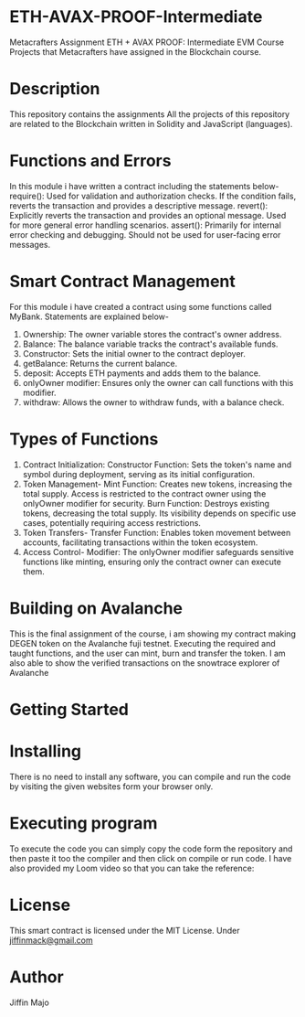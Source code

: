 # ETH-AVAX-PROOF-Intermediate
Metacrafters Assignment
ETH + AVAX PROOF: Intermediate EVM Course
Projects that Metacrafters have assigned in the Blockchain course.

# Description
This repository contains the assignments
All the projects of this repository are related to the Blockchain written in Solidity and JavaScript (languages).

# Functions and Errors
In this module i have written a contract including the statements below-
require(): Used for validation and authorization checks. If the condition fails, reverts the transaction and provides a descriptive message.
revert(): Explicitly reverts the transaction and provides an optional message. Used for more general error handling scenarios.
assert(): Primarily for internal error checking and debugging. Should not be used for user-facing error messages.

# Smart Contract Management 
For this module i have created a contract using some functions called MyBank. Statements are explained below-
1. Ownership: The owner variable stores the contract's owner address.
2. Balance: The balance variable tracks the contract's available funds.
3. Constructor: Sets the initial owner to the contract deployer.
4. getBalance: Returns the current balance.
5. deposit: Accepts ETH payments and adds them to the balance.
6. onlyOwner modifier: Ensures only the owner can call functions with this modifier.
7. withdraw: Allows the owner to withdraw funds, with a balance check.

# Types of Functions
1. Contract Initialization:
Constructor Function: Sets the token's name and symbol during deployment, serving as its initial configuration.
2. Token Management-
Mint Function: Creates new tokens, increasing the total supply. Access is restricted to the contract owner using the onlyOwner modifier for security.
Burn Function: Destroys existing tokens, decreasing the total supply. Its visibility depends on specific use cases, potentially requiring access restrictions.
3. Token Transfers-
Transfer Function: Enables token movement between accounts, facilitating transactions within the token ecosystem.
4. Access Control-
Modifier: The onlyOwner modifier safeguards sensitive functions like minting, ensuring only the contract owner can execute them.

# Building on Avalanche
This is the final assignment of the course, i am showing my contract making DEGEN token on the Avalanche fuji testnet.
Executing the required and taught functions, and the user can mint, burn and transfer the token.
I am also able to show the verified transactions on the snowtrace explorer of Avalanche

# Getting Started
# Installing
There is no need to install any software, you can compile and run the code by visiting the given websites form your browser only.
# Executing program
To execute the code you can simply copy the code form the repository and then paste it too the compiler and then click on compile or run code.
I have also provided my Loom video so that you can take the reference:

# License
This smart contract is licensed under the MIT License.
Under jiffinmack@gmail.com
# Author
Jiffin Majo


